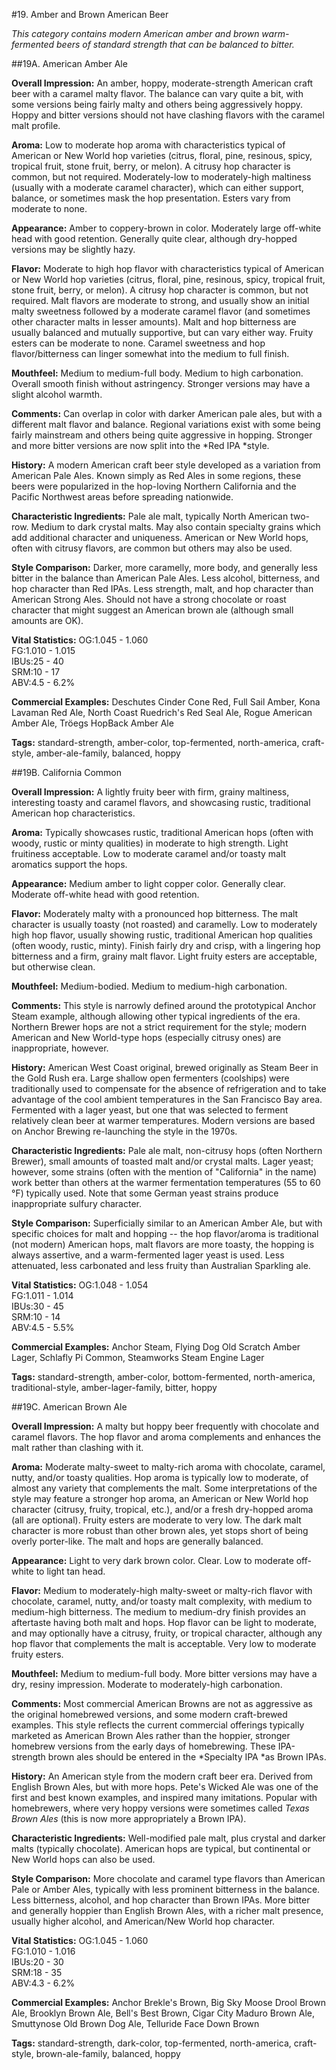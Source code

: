 #19. Amber and Brown American Beer

*This category contains modern American amber and brown warm-fermented beers of standard strength that can be balanced to bitter.*

##19A. American Amber Ale

**Overall Impression:** An amber, hoppy, moderate-strength American craft beer with a caramel malty flavor. The balance can vary quite a bit, with some versions being fairly malty and others being aggressively hoppy. Hoppy and bitter versions should not have clashing flavors with the caramel malt profile.

**Aroma:** Low to moderate hop aroma with characteristics typical of American or New World hop varieties (citrus, floral, pine, resinous, spicy, tropical fruit, stone fruit, berry, or melon). A citrusy hop character is common, but not required. Moderately-low to moderately-high maltiness (usually with a moderate caramel character), which can either support, balance, or sometimes mask the hop presentation. Esters vary from moderate to none.

**Appearance:** Amber to coppery-brown in color. Moderately large off-white head with good retention. Generally quite clear, although dry-hopped versions may be slightly hazy.

**Flavor:** Moderate to high hop flavor with characteristics typical of American or New World hop varieties (citrus, floral, pine, resinous, spicy, tropical fruit, stone fruit, berry, or melon). A citrusy hop character is common, but not required. Malt flavors are moderate to strong, and usually show an initial malty sweetness followed by a moderate caramel flavor (and sometimes other character malts in lesser amounts). Malt and hop bitterness are usually balanced and mutually supportive, but can vary either way. Fruity esters can be moderate to none. Caramel sweetness and hop flavor/bitterness can linger somewhat into the medium to full finish.

**Mouthfeel:** Medium to medium-full body. Medium to high carbonation. Overall smooth finish without astringency. Stronger versions may have a slight alcohol warmth.

**Comments:** Can overlap in color with darker American pale ales, but with a different malt flavor and balance. Regional variations exist with some being fairly mainstream and others being quite aggressive in hopping. Stronger and more bitter versions are now split into the *Red IPA *style.

**History:** A modern American craft beer style developed as a variation from American Pale Ales. Known simply as Red Ales in some regions, these beers were popularized in the hop-loving Northern California and the Pacific Northwest areas before spreading nationwide.

**Characteristic Ingredients:** Pale ale malt, typically North American two-row. Medium to dark crystal malts. May also contain specialty grains which add additional character and uniqueness. American or New World hops, often with citrusy flavors, are common but others may also be used.

**Style Comparison:** Darker, more caramelly, more body, and generally less bitter in the balance than American Pale Ales. Less alcohol, bitterness, and hop character than Red IPAs. Less strength, malt, and hop character than American Strong Ales. Should not have a strong chocolate or roast character that might suggest an American brown ale (although small amounts are OK).

**Vital Statistics:**
OG:1.045 - 1.060  
FG:1.010 - 1.015  
IBUs:25 - 40  
SRM:10 - 17  
ABV:4.5 - 6.2%

**Commercial Examples:** Deschutes Cinder Cone Red, Full Sail Amber, Kona Lavaman Red Ale, North Coast Ruedrich's Red Seal Ale, Rogue American Amber Ale, Tröegs HopBack Amber Ale

**Tags:** standard-strength, amber-color, top-fermented, north-america, craft-style, amber-ale-family, balanced, hoppy

##19B. California Common

**Overall Impression:** A lightly fruity beer with firm, grainy maltiness, interesting toasty and caramel flavors, and showcasing rustic, traditional American hop characteristics.

**Aroma:** Typically showcases rustic, traditional American hops (often with woody, rustic or minty qualities) in moderate to high strength. Light fruitiness acceptable. Low to moderate caramel and/or toasty malt aromatics support the hops.

**Appearance:** Medium amber to light copper color. Generally clear. Moderate off-white head with good retention.

**Flavor:** Moderately malty with a pronounced hop bitterness. The malt character is usually toasty (not roasted) and caramelly. Low to moderately high hop flavor, usually showing rustic, traditional American hop qualities (often woody, rustic, minty). Finish fairly dry and crisp, with a lingering hop bitterness and a firm, grainy malt flavor. Light fruity esters are acceptable, but otherwise clean.

**Mouthfeel:** Medium-bodied. Medium to medium-high carbonation.

**Comments:** This style is narrowly defined around the prototypical Anchor Steam example, although allowing other typical ingredients of the era. Northern Brewer hops are not a strict requirement for the style; modern American and New World-type hops (especially citrusy ones) are inappropriate, however.

**History:** American West Coast original, brewed originally as Steam Beer in the Gold Rush era. Large shallow open fermenters (coolships) were traditionally used to compensate for the absence of refrigeration and to take advantage of the cool ambient temperatures in the San Francisco Bay area. Fermented with a lager yeast, but one that was selected to ferment relatively clean beer at warmer temperatures. Modern versions are based on Anchor Brewing re-launching the style in the 1970s.

**Characteristic Ingredients:** Pale ale malt, non-citrusy hops (often Northern Brewer), small amounts of toasted malt and/or crystal malts. Lager yeast; however, some strains (often with the mention of "California" in the name) work better than others at the warmer fermentation temperatures (55 to 60 °F) typically used. Note that some German yeast strains produce inappropriate sulfury character. 

**Style Comparison:** Superficially similar to an American Amber Ale, but with specific choices for malt and hopping -- the hop flavor/aroma is traditional (not modern) American hops, malt flavors are more toasty, the hopping is always assertive, and a warm-fermented lager yeast is used. Less attenuated, less carbonated and less fruity than Australian Sparkling ale.

**Vital Statistics:**
OG:1.048 - 1.054  
FG:1.011 - 1.014  
IBUs:30 - 45  
SRM:10 - 14  
ABV:4.5 - 5.5%

**Commercial Examples:** Anchor Steam, Flying Dog Old Scratch Amber Lager, Schlafly Pi Common, Steamworks Steam Engine Lager

**Tags:** standard-strength, amber-color, bottom-fermented, north-america, traditional-style, amber-lager-family, bitter, hoppy

##19C. American Brown Ale

**Overall Impression:** A malty but hoppy beer frequently with chocolate and caramel flavors. The hop flavor and aroma complements and enhances the malt rather than clashing with it.

**Aroma:** Moderate malty-sweet to malty-rich aroma with chocolate, caramel, nutty, and/or toasty qualities. Hop aroma is typically low to moderate, of almost any variety that complements the malt. Some interpretations of the style may feature a stronger hop aroma, an American or New World hop character (citrusy, fruity, tropical, etc.), and/or a fresh dry-hopped aroma (all are optional). Fruity esters are moderate to very low. The dark malt character is more robust than other brown ales, yet stops short of being overly porter-like. The malt and hops are generally balanced.

**Appearance:** Light to very dark brown color. Clear. Low to moderate off-white to light tan head.

**Flavor:** Medium to moderately-high malty-sweet or malty-rich flavor with chocolate, caramel, nutty, and/or toasty malt complexity, with medium to medium-high bitterness. The medium to medium-dry finish provides an aftertaste having both malt and hops. Hop flavor can be light to moderate, and may optionally have a citrusy, fruity, or tropical character, although any hop flavor that complements the malt is acceptable. Very low to moderate fruity esters. 

**Mouthfeel:** Medium to medium-full body. More bitter versions may have a dry, resiny impression. Moderate to moderately-high carbonation.

**Comments:** Most commercial American Browns are not as aggressive as the original homebrewed versions, and some modern craft-brewed examples. This style reflects the current commercial offerings typically marketed as American Brown Ales rather than the hoppier, stronger homebrew versions from the early days of homebrewing. These IPA-strength brown ales should be entered in the *Specialty IPA *as Brown IPAs.

**History:** An American style from the modern craft beer era. Derived from English Brown Ales, but with more hops. Pete's Wicked Ale was one of the first and best known examples, and inspired many imitations. Popular with homebrewers, where very hoppy versions were sometimes called *Texas Brown Ales* (this is now more appropriately a Brown IPA).

**Characteristic Ingredients:** Well-modified pale malt, plus crystal and darker malts (typically chocolate). American hops are typical, but continental or New World hops can also be used. 

**Style Comparison:** More chocolate and caramel type flavors than American Pale or Amber Ales, typically with less prominent bitterness in the balance. Less bitterness, alcohol, and hop character than Brown IPAs. More bitter and generally hoppier than English Brown Ales, with a richer malt presence, usually higher alcohol, and American/New World hop character.

**Vital Statistics:**
OG:1.045 - 1.060  
FG:1.010 - 1.016  
IBUs:20 - 30  
SRM:18 - 35  
ABV:4.3 - 6.2%

**Commercial Examples:** Anchor Brekle's Brown, Big Sky Moose Drool Brown Ale, Brooklyn Brown Ale, Bell's Best Brown, Cigar City Maduro Brown Ale, Smuttynose Old Brown Dog Ale, Telluride Face Down Brown

**Tags:** standard-strength, dark-color, top-fermented, north-america, craft-style, brown-ale-family, balanced, hoppy

